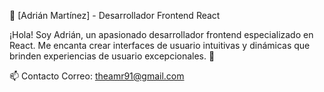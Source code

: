 🌟 [Adrián Martínez] - Desarrollador Frontend React

¡Hola! Soy Adrián, un apasionado desarrollador frontend especializado en React. Me encanta crear interfaces de usuario intuitivas y dinámicas que brinden experiencias de usuario excepcionales. 🚀

📫 Contacto
Correo: theamr91@gmail.com



<!---
adriandcoding/adriandcoding is a ✨ special ✨ repository because its `README.md` (this file) appears on your GitHub profile.
You can click the Preview link to take a look at your changes.
--->
